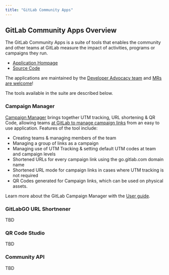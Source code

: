 ```yaml
---
title: "GitLab Community Apps"
---
```


## <i class="" id="overview"></i> GitLab Community Apps Overview

The GitLab Community Apps is a suite of tools that enables the community and other teams at GitLab measure the impact of activities, programs or campaigns they run.

- [Application Hompage](https://app.community.gitlab.com)
- [Source Code](https://gitlab.com/gitlab-com/marketing/developer-relations/developer-advocacy/code/gitlab-community-app)

The applications are maintained by the [Developer Advocacy team](/handbook/marketing/developer-relations/developer-advocacy/) and [MRs are welcome](https://gitlab.com/gitlab-com/marketing/developer-relations/developer-advocacy/code/gitlab-community-app#how-to-contribute)!

The tools available in the suite are described below.

### <i class="" id="campaign-manager"></i> Campaign Manager

[Campaign Manager](https://campaign-manager.gitlab.com) brings together UTM tracking, URL shortening & QR Code, allowing teams [at GitLab to manage campaign links](/handbook/marketing/developer-relations/community-apps/campaign-manager/) from an easy to use application. Features of the tool include:

- Creating teams & managing members of the team
- Managing a group of links as a campaign
- Managing use of UTM Tracking & setting default UTM codes at team and campaign levels
- Shortened URLs for every campaign link using the go.gitlab.com domain name
- Shortened URL mode for campaign links in cases where UTM tracking is not required
- QR Codes generated for Campaign links, which can be used on physical assets.

Learn more about the GitLab Campaign Manager with the [User guide](/handbook/marketing/developer-relations/community-apps/campaign-manager/).

### <i class="" id="gitlab-go"></i> GitLabGO URL Shortnener

TBD

### <i class="" id="qr-studio"></i> QR Code Studio

TBD

### <i class="" id="community-api"></i> Community API

TBD
